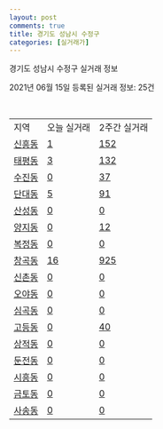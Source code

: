 ```yaml
---
layout: post
comments: true
title: 경기도 성남시 수정구
categories: [실거래가]
---
```


경기도 성남시 수정구 실거래 정보

2021년 06월 15일 등록된 실거래 정보: 25건

<script type="text/javascript">
  google.charts.load('current', {'packages':['corechart']});
  google.charts.setOnLoadCallback(drawChart);

  function drawChart() {
    var data = google.visualization.arrayToDataTable([['거래일', '매매', '전월세', '전매'], ['2021-02', 59, 279, 7], ['2021-03', 55, 284, 3], ['2021-04', 56, 214, 1], ['2021-05', 48, 288, 1], ['2021-06', 4, 89, 1]]);

    var options = {
      title: '최근 유형별 거래량 추이',
      legend: { position: 'bottom' }
    };

    var chart = new google.visualization.LineChart(document.getElementById('columnchart_material'));
    chart.draw(data, (options));
  }
</script>

<div id="columnchart_material" style="width: 450px; margin-left: -35px"></div>
<br>
<table class="sortable">
  <tr>
    <td>지역</td>
    <td>오늘 실거래</td>
    <td>2주간 실거래</td>
  </tr>

  
  <tr class="item">
    <td><a href="4113110100.html">신흥동</a></td>
    <td><a href="4113110100.html">1</a></td>
    <td><a href="4113110100.html">152</a></td>
  </tr>
    

  <tr class="item">
    <td><a href="4113110200.html">태평동</a></td>
    <td><a href="4113110200.html">3</a></td>
    <td><a href="4113110200.html">132</a></td>
  </tr>
    

  <tr class="item">
    <td><a href="4113110300.html">수진동</a></td>
    <td><a href="4113110300.html">0</a></td>
    <td><a href="4113110300.html">37</a></td>
  </tr>
    

  <tr class="item">
    <td><a href="4113110400.html">단대동</a></td>
    <td><a href="4113110400.html">5</a></td>
    <td><a href="4113110400.html">91</a></td>
  </tr>
    

  <tr class="item">
    <td><a href="4113110500.html">산성동</a></td>
    <td><a href="4113110500.html">0</a></td>
    <td><a href="4113110500.html">0</a></td>
  </tr>
    

  <tr class="item">
    <td><a href="4113110600.html">양지동</a></td>
    <td><a href="4113110600.html">0</a></td>
    <td><a href="4113110600.html">12</a></td>
  </tr>
    

  <tr class="item">
    <td><a href="4113110700.html">복정동</a></td>
    <td><a href="4113110700.html">0</a></td>
    <td><a href="4113110700.html">0</a></td>
  </tr>
    

  <tr class="item">
    <td><a href="4113110800.html">창곡동</a></td>
    <td><a href="4113110800.html">16</a></td>
    <td><a href="4113110800.html">925</a></td>
  </tr>
    

  <tr class="item">
    <td><a href="4113110900.html">신촌동</a></td>
    <td><a href="4113110900.html">0</a></td>
    <td><a href="4113110900.html">0</a></td>
  </tr>
    

  <tr class="item">
    <td><a href="4113111000.html">오야동</a></td>
    <td><a href="4113111000.html">0</a></td>
    <td><a href="4113111000.html">0</a></td>
  </tr>
    

  <tr class="item">
    <td><a href="4113111100.html">심곡동</a></td>
    <td><a href="4113111100.html">0</a></td>
    <td><a href="4113111100.html">0</a></td>
  </tr>
    

  <tr class="item">
    <td><a href="4113111200.html">고등동</a></td>
    <td><a href="4113111200.html">0</a></td>
    <td><a href="4113111200.html">40</a></td>
  </tr>
    

  <tr class="item">
    <td><a href="4113111300.html">상적동</a></td>
    <td><a href="4113111300.html">0</a></td>
    <td><a href="4113111300.html">0</a></td>
  </tr>
    

  <tr class="item">
    <td><a href="4113111400.html">둔전동</a></td>
    <td><a href="4113111400.html">0</a></td>
    <td><a href="4113111400.html">0</a></td>
  </tr>
    

  <tr class="item">
    <td><a href="4113111500.html">시흥동</a></td>
    <td><a href="4113111500.html">0</a></td>
    <td><a href="4113111500.html">0</a></td>
  </tr>
    

  <tr class="item">
    <td><a href="4113111600.html">금토동</a></td>
    <td><a href="4113111600.html">0</a></td>
    <td><a href="4113111600.html">0</a></td>
  </tr>
    

  <tr class="item">
    <td><a href="4113111700.html">사송동</a></td>
    <td><a href="4113111700.html">0</a></td>
    <td><a href="4113111700.html">0</a></td>
  </tr>
    


</table>


    
